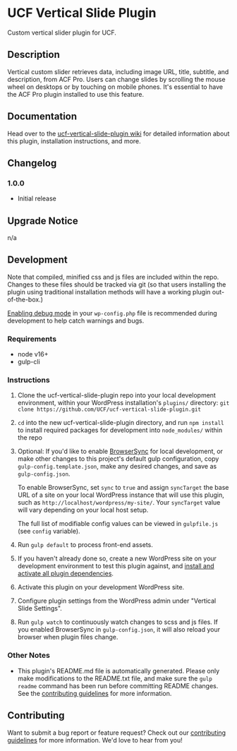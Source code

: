# UCF Vertical Slide Plugin #

Custom vertical slider plugin for UCF.

## Description ##

Vertical custom slider retrieves data, including image URL, title, subtitle, and description, from ACF Pro. Users can change slides by scrolling the mouse wheel on desktops or by touching on mobile phones. It's essential to have the ACF Pro plugin installed to use this feature.

## Documentation ##

Head over to the [ucf-vertical-slide-plugin wiki](https://github.com/UCF/ucf-vertical-slide-plugin/wiki) for detailed information about this plugin, installation instructions, and more.


## Changelog ##

### 1.0.0 ###
* Initial release


## Upgrade Notice ##

n/a


## Development ##

Note that compiled, minified css and js files are included within the repo.  Changes to these files should be tracked via git (so that users installing the plugin using traditional installation methods will have a working plugin out-of-the-box.)

[Enabling debug mode](https://codex.wordpress.org/Debugging_in_WordPress) in your `wp-config.php` file is recommended during development to help catch warnings and bugs.

### Requirements ###
* node v16+
* gulp-cli

### Instructions ###
1. Clone the ucf-vertical-slide-plugin repo into your local development environment, within your WordPress installation's `plugins/` directory: `git clone https://github.com/UCF/ucf-vertical-slide-plugin.git`
2. `cd` into the new ucf-vertical-slide-plugin directory, and run `npm install` to install required packages for development into `node_modules/` within the repo
3. Optional: If you'd like to enable [BrowserSync](https://browsersync.io) for local development, or make other changes to this project's default gulp configuration, copy `gulp-config.template.json`, make any desired changes, and save as `gulp-config.json`.

    To enable BrowserSync, set `sync` to `true` and assign `syncTarget` the base URL of a site on your local WordPress instance that will use this plugin, such as `http://localhost/wordpress/my-site/`.  Your `syncTarget` value will vary depending on your local host setup.

    The full list of modifiable config values can be viewed in `gulpfile.js` (see `config` variable).
3. Run `gulp default` to process front-end assets.
4. If you haven't already done so, create a new WordPress site on your development environment to test this plugin against, and [install and activate all plugin dependencies](https://github.com/UCF/ucf-vertical-slide-plugin/wiki/Installation#installation-requirements).
5. Activate this plugin on your development WordPress site.
6. Configure plugin settings from the WordPress admin under "Vertical Slide Settings".
7. Run `gulp watch` to continuously watch changes to scss and js files. If you enabled BrowserSync in `gulp-config.json`, it will also reload your browser when plugin files change.

### Other Notes ###
* This plugin's README.md file is automatically generated. Please only make modifications to the README.txt file, and make sure the `gulp readme` command has been run before committing README changes.  See the [contributing guidelines](https://github.com/UCF/ucf-vertical-slide-plugin/blob/master/CONTRIBUTING.md) for more information.


## Contributing ##

Want to submit a bug report or feature request?  Check out our [contributing guidelines](https://github.com/UCF/ucf-vertical-slide-plugin/blob/master/CONTRIBUTING.md) for more information.  We'd love to hear from you!

